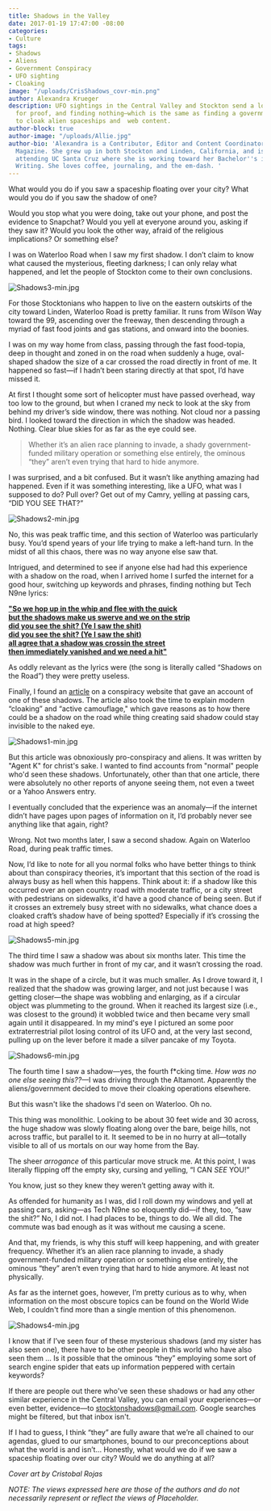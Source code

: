 ```yaml
---
title: Shadows in the Valley
date: 2017-01-19 17:47:00 -08:00
categories:
- Culture
tags:
- Shadows
- Aliens
- Government Conspiracy
- UFO sighting
- Cloaking
image: "/uploads/CrisShadows_covr-min.png"
author: Alexandra Krueger
description: UFO sightings in the Central Valley and Stockton send a local spelunking
  for proof, and finding nothing—which is the same as finding a government conspiracy
  to cloak alien spaceships and  web content.
author-block: true
author-image: "/uploads/Allie.jpg"
author-bio: 'Alexandra is a Contributor, Editor and Content Coordinator for Placeholder
  Magazine. She grew up in both Stockton and Linden, California, and is currently
  attending UC Santa Cruz where she is working toward her Bachelor''s in Creative
  Writing. She loves coffee, journaling, and the em-dash. '
---
```


What would you do if you saw a spaceship floating over your city? What would you do if you saw the shadow of one?

Would you stop what you were doing, take out your phone, and post the evidence to Snapchat? Would you yell at everyone around you, asking if they saw it? Would you look the other way, afraid of the religious implications? Or something else?

I was on Waterloo Road when I saw my first shadow. I don’t claim to know what caused the mysterious, fleeting darkness; I can only relay what happened, and let the people of Stockton come to their own conclusions.

![Shadows3-min.jpg](/uploads/Shadows3-min.jpg)

For those Stocktonians who happen to live on the eastern outskirts of the city toward Linden, Waterloo Road is pretty familiar. It runs from Wilson Way toward the 99, ascending over the freeway, then descending through a myriad of fast food joints and gas stations, and onward into the boonies.

I was on my way home from class, passing through the fast food-topia, deep in thought and zoned in on the road when suddenly a huge, oval-shaped shadow the size of a car crossed the road directly in front of me. It happened so fast—if I hadn’t been staring directly at that spot, I’d have missed it.

At first I thought some sort of helicopter must have passed overhead, way too low to the ground, but when I craned my neck to look at the sky from behind my driver’s side window, there was nothing. Not cloud nor a passing bird. I looked toward the direction in which the shadow was headed. Nothing. Clear blue skies for as far as the eye could see.

>Whether it’s an alien race planning to invade, a shady government-funded military operation or something else entirely, the ominous “they” aren’t even trying that hard to hide anymore.

I was surprised, and a bit confused. But it wasn’t like anything amazing had happened. Even if it was something interesting, like a UFO, what was I supposed to do? Pull over? Get out of my Camry, yelling at passing cars, “DID YOU SEE THAT?”

![Shadows2-min.jpg](/uploads/Shadows2-min.jpg)

No, this was peak traffic time, and this section of Waterloo was particularly busy. You’d spend years of your life trying to make a left-hand turn. In the midst of all this chaos, there was no way anyone else saw that.

Intrigued, and determined to see if anyone else had had this experience with a shadow on the road, when I arrived home I surfed the internet for a good hour, switching up keywords and phrases, finding nothing but Tech N9ne lyrics:

**["So we hop up in the whip and flee with the quick  
but the shadows make us swerve and we on the strip  
did you see the shit? (Ye I saw the shit)  
did you see the shit? (Ye I saw the shit)  
all agree that a shadow was crossin the street  
then immediately vanished and we need a hit"](http://www.azlyrics.com/lyrics/techn9ne/shadowsontheroad.html)**

As oddly relevant as the lyrics were (the song is literally called “Shadows on the Road”) they were pretty useless.

Finally, I found an [article](http://theobjectreport.blogspot.com/2015/06/an-account-of-one-of-my-personal.html) on a conspiracy website that gave an account of one of these shadows. The article also took the time to explain modern “cloaking” and “active camouflage," which gave reasons as to how there could be a shadow on the road while thing creating said shadow could stay invisible to the naked eye.

![Shadows1-min.jpg](/uploads/Shadows1-min.jpg)

But this article was obnoxiously pro-conspiracy and aliens. It was written by "Agent K" for christ's sake. I wanted to find accounts from "normal" people who'd seen these shadows. Unfortunately, other than that one article, there were absolutely no other reports of anyone seeing them, not even a tweet or a Yahoo Answers entry.

I eventually concluded that the experience was an anomaly—if the internet didn’t have pages upon pages of information on it, I’d probably never see anything like that again, right?

Wrong. Not two months later, I saw a second shadow. Again on Waterloo Road, during peak traffic times.

Now, I’d like to note for all you normal folks who have better things to think about than conspiracy theories, it’s important that this section of the road is always busy as hell when this happens. Think about it: if a shadow like this occurred over an open country road with moderate traffic, or a city street with pedestrians on sidewalks, it'd have a good chance of being seen. But if it crosses an extremely busy street with no sidewalks, what chance does a cloaked craft’s shadow have of being spotted? Especially if it’s crossing the road at high speed?

![Shadows5-min.jpg](/uploads/Shadows5-min.jpg)

The third time I saw a shadow was about six months later. This time the shadow was much further in front of my car, and it wasn’t crossing the road.

It was in the shape of a circle, but it was much smaller. As I drove toward it, I realized that the shadow was growing larger, and not just because I was getting closer—the shape was wobbling and enlarging, as if a circular object was plummeting to the ground. When it reached its largest size (i.e., was closest to the ground) it wobbled twice and then became very small again until it disappeared. In my mind's eye I pictured an some poor extraterrestrial pilot losing control of its UFO and, at the very last second, pulling up on the lever before it made a silver pancake of my Toyota.

![Shadows6-min.jpg](/uploads/Shadows6-min.jpg)

The fourth time I saw a shadow—yes, the fourth f*cking time. *How was no one else seeing this??*—I was driving through the Altamont. Apparently the aliens/government decided to move their cloaking operations elsewhere.

But this wasn't like the shadows I'd seen on Waterloo. Oh no.

This thing was monolithic. Looking to be about 30 feet wide and 30 across, the huge shadow was slowly floating along over the bare, beige hills, not across traffic, but parallel to it. It seemed to be in no hurry at all—totally visible to all of us mortals on our way home from the Bay.

The sheer *arrogance* of this particular move struck me. At this point, I was literally flipping off the empty sky, cursing and yelling, “I CAN *SEE* YOU!”

You know, just so they knew they weren’t getting away with it.

As offended for humanity as I was, did I roll down my windows and yell at passing cars, asking—as Tech N9ne so eloquently did—if they, too, “saw the shit?” No, I did not. I had places to be, things to do. We all did. The commute was bad enough as it was without me causing a scene.

And that, my friends, is why this stuff will keep happening, and with greater frequency. Whether it’s an alien race planning to invade, a shady government-funded military operation or something else entirely, the ominous “they” aren’t even trying that hard to hide anymore. At least not physically.

As far as the internet goes, however, I’m pretty curious as to why, when information on the most obscure topics can be found on the World Wide Web, I couldn't find more than a single mention of this phenomenon.

![Shadows4-min.jpg](/uploads/Shadows4-min.jpg)

I know that if I’ve seen four of these mysterious shadows (and my sister has also seen one), there have to be other people in this world who have also seen them ... Is it possible that the ominous “they” employing some sort of search engine spider that eats up information peppered with certain keywords?

If there are people out there who've seen these shadows or had any other similar experience in the Central Valley, you can email your experiences—or even better, evidence—to stocktonshadows@gmail.com. Google searches might be filtered, but that inbox isn't.

If I had to guess, I think “they” are fully aware that we’re all chained to our agendas, glued to our smartphones, bound to our preconceptions about what the world is and isn’t… Honestly, what would we do if we saw a spaceship floating over our city? Would we do anything at all?

*Cover art by Cristobal Rojas*

*NOTE: The views expressed here are those of the authors and do not necessarily represent or reflect the views of Placeholder.*